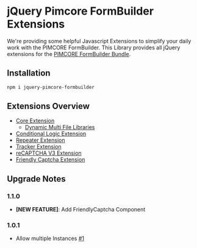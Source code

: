 # jQuery Pimcore FormBuilder Extensions

We're providing some helpful Javascript Extensions to simplify your daily work with the PIMCORE FormBuilder.
This Library provides all jQuery extensions for the [PIMCORE FormBuilder Bundle](https://github.com/dachcom-digital/pimcore-formbuilder).

## Installation
```bash
npm i jquery-pimcore-formbuilder
```

## Extensions Overview
- [Core Extension](./docs/01_core.md)
  - [Dynamic Multi File Libraries](./docs/01_core.md#install-dynamic-multi-file-libraries)
- [Conditional Logic Extension](./docs/02_conditionalLogic.md)
- [Repeater Extension](./docs/03_repeater.md)
- [Tracker Extension](./docs/04_tracker.md)
- [reCAPTCHA V3 Extension](./docs/05_1_recaptchaV3.md)
- [Friendly Captcha Extension](./docs/05_2_friendlyCaptcha.md)

## Upgrade Notes

### 1.1.0
- **[NEW FEATURE]**: Add FriendlyCaptcha Component

### 1.0.1
- Allow multiple Instances [#1](https://github.com/dachcom-digital/jquery-pimcore-formbuilder/issues/1)